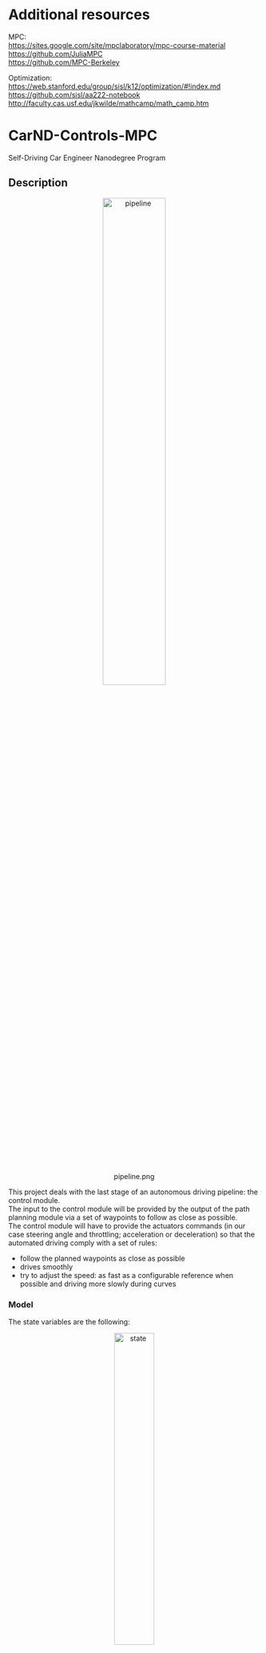 # Additional resources

MPC:  
https://sites.google.com/site/mpclaboratory/mpc-course-material  
https://github.com/JuliaMPC  
https://github.com/MPC-Berkeley  
  
Optimization:  
https://web.stanford.edu/group/sisl/k12/optimization/#!index.md  
https://github.com/sisl/aa222-notebook  
http://faculty.cas.usf.edu/jkwilde/mathcamp/math_camp.htm  


  
# CarND-Controls-MPC
Self-Driving Car Engineer Nanodegree Program

[//]: # (Image References)
[image1]: ./MPC_images/pipeline.png
[image2]: ./MPC_images/state.png
[image3]: ./MPC_images/errors.png
[image4]: ./MPC_images/minimization.png
[image5]: ./MPC_images/solver_setup.png
[image6]: ./MPC_images/solver_in.png
[image7]: ./MPC_images/solver_out.png
[image8]: ./MPC_images/solver_actuate.png
[image9]: ./MPC_imagestest5_result.png

## Description

<p align="center">
     <img src="./MPC_images/pipeline.png" alt="pipeline" width="50%" height="50%">
     <br>pipeline.png
</p>

This project deals with the last stage of an autonomous driving pipeline: the control module.  
The input to the control module will be provided by the output of the path planning module via a set of waypoints to follow as close as possible.  
The control module will have to provide the actuators commands (in our case steering angle and throttling; acceleration or deceleration) so that the automated driving comply with a set of rules:  
* follow the planned waypoints as close as possible
* drives smoothly
* try to adjust the speed: as fast as a configurable reference when possible and driving more slowly during curves  

### Model

The state variables are the following:

<p align="center">
     <img src="./MPC_images/state.png" alt="state" width="40%" height="40%">
     <br>stae.png
</p>

* px: x position
* py: y position
* psi: angle between speed vector and x-axis
* v: speed vector magnitude

The errors variables are the following:

<p align="center">
     <img src="./MPC_images/errors.png" alt="errors" width="50%" height="50%">
     <br>errors.png
</p>

* cte: cross track error. It corresponds to distance of vehicle from the planned trajectory (as planned by path planning module)  
* epsi: is the angle difference of the vehicle trajectory with the planned trajectory (as planned by path planning module)  

The new state is [x, y, ψ, v, cte, eψ].  

A simple kinematic model is used. Kinematic models are simplifications of dynamic models that ignore tire forces, gravity, and mass. This simplification reduces the accuracy of the models, but it also makes them more tractable. At low and moderate speeds, kinematic models often approximate the actual vehicle dynamics.  

```cpp
          px[t+dt] = px[t] + v[t] * cos(psi[t]) * dt;
          py[t+dt] = py[dt] + v[t] * sin(psi[t]) * dt;
          psi[t+dt] = psi[t] - v[t] * delta[t] / Lf * dt;
          v[t+dt] = v[t] + a[t] * dt;
          cte[t+dt] = cte[t] + v[t] * sin(epsi[t]) * dt;
          epsi[t+dt] = epsi[t]+ v[t] * delta[t] / Lf * dt;
```

The cost function we use accounts for different goals:  
* minimize cte error  
* minimize epsi error  
* try to reach a target speed (ref_v)  
* minimize the use of actuators  
* ensure a smooth drive  

In the below cost function we are setting a very big weight for cte and epsi error minimization.  
As a consequence, while driving, we can see that the driving is safe: the vehicle slows down during the curves and then accelerates mainly when the road is straight. So we can reach a high speed at some point but drive safely in the curves.  

```cpp
    double ref_v = 120;
    
    // The cost is stored is the first element of `fg`.
    // Any additions to the cost should be added to `fg[0]`.
    fg[0] = 0;

    // Reference State Cost
    // TODO: Define the cost related the reference state and
    // any anything you think may be beneficial.
    for (size_t t = 0; t < N; t++) {
      fg[0] += 4 * 2000 * CppAD::pow(vars[cte_start + t], 2);
      fg[0] += 4 * 2000 * CppAD::pow(vars[epsi_start + t], 2);
      fg[0] += CppAD::pow(vars[v_start + t] - ref_v, 2);
    }

    // Minimize the use of actuators.
    for (size_t t = 0; t < N - 1; t++) {
      fg[0] += 5 * CppAD::pow(vars[delta_start + t], 2);
      fg[0] += 5 * CppAD::pow(vars[a_start + t], 2);
    }

    // smooth
    for (size_t t = 0; t < N - 2; t++) {
      fg[0] += 200 * CppAD::pow(vars[delta_start + t + 1] - vars[delta_start + t], 2);
      fg[0] += 10 * CppAD::pow(vars[a_start + t + 1] - vars[a_start + t], 2);
    }
```

<p align="center">
     <img src="./MPC_images/minimization.png" alt="minimization" width="50%" height="50%">
     <br>minimization.png
</p>

### Timestep Length and Elapsed Duration (N & dt)

N=10 and dt=100ms are used so that we are working on 1 second of data.  
This is a trade-off: we need enough data visibility to ensure a good prediction, but we also have to limit the amount of computation.  
In general, smaller dt gives better accuracy, but that will require higher N for given horizon (N*dt). However, increasing N will result in longer computational time which increases the latency. The most common choice of values is N=10 and dt=0.1 but anything between N=20, dt=0.05 should work.  



<p align="center">
     <img src="./MPC_images/solver_setup.png" alt="solver_setup" width="50%" height="50%">
     <br>solver_setup.png
</p>

To summarize: we are solving a non-linear minimization problem. Trying to minimize a defined cost function given a set of constraints (provided by the state equations and actuators constraints) over a discretized set of N time steps (one step every dt seconds).   

### Polynomial Fitting and MPC Preprocessing

Waypoints populated by the path planning module are transformed into the vehicle coordinate system.   
First, we do -Translation(px, py) and then multiply [x, y] by the inverse of the Rotation matrix(psi) of the vehicle.    
```cpp
          // tranform to vehicule coordinates
          for (size_t i = 0; i < ptsx.size(); i++) {
            double x = ptsx[i] - px;
            double y = ptsy[i] - py;

            xvals[i] = x * cos(-psi) - y * sin(-psi);
            yvals[i] = x * sin(-psi) + y * cos(-psi);
          }
```
Then a 3rd order polynomial fit is used to approximate the planned trajectory. 
```cpp
 auto coeffs = polyfit(xvals, yvals, 3);
```

The state vector for the vehicle in vehicle coordinate system is:  
* px = 0  
* py = 0  
* psi = 0  

cte and epsi are then computed as:  
* cte is the difference between the 3rd order polynomial evaluated at x (planned y position i.e. f(x)) - y (real y position)  
* epsi is the difference between the 3rd order polynomial slope evaluated at x (i.e. artcan(f'(x)) - psi (real slope)  

```cpp
          // calculate the cross track error
          double cte = polyeval(coeffs, px) - py;
          // calculate the orientation error
          // double epsi = psi - atan( coeffs[1] + 2 * coeffs[2] * px + 3 * coeffs[3] * pow(x, 2) )
          double epsi = psi - atan(coeffs[1]);
          
          AD<double> f0 = coeffs[0] + coeffs[1] * x0 + coeffs[2] * x0 * x0 + coeffs[3] * x0 * x0 * x0;
          AD<double> psides0 = CppAD::atan(coeffs[1] + 2 * coeffs[2] * x0 + 3 * coeffs[3] * x0 * x0);
```

### Model Predictive Control with Latency

We are running a simulation using the vehicle model starting from the current state for the duration of the latency.   
The resulting state from the simulation is the new initial state for MPC.  
In our case, in the car coordinate system: px=0, py=0, psi=0.    
delta (sterring_angle) and a (throttle) are the current value read at time t.  

```cpp
          // account for 100 ms latency
          double dt = 0.1;
          px += v * cos(-delta) * dt;
          py += v * sin(-delta) * dt;
          psi -= v * delta / Lf * dt;
          cte += v * sin(epsi) * dt;
          epsi -= v * delta / Lf * dt;
          v += a * dt;
```

### MPC Solver


To summarize: we are solving a non-linear minimization problem, 
minimizing a defined cost function given a set of constraints (provided by the state equations and actuators constraints).  

The input of our solver/minimizer is the current state vector:  

<p align="center">
     <img src="./MPC_images/solver_in.png" alt="solver_in" width="50%" height="50%">
     <br>solver_in.png
</p>


The output of our solver/minimizer is a set of actuator commands to apply:   

<p align="center">
     <img src="./MPC_images/solver_out.png" alt="solver_out" width="50%" height="50%">
     <br>solver_out.png
</p>


This should result in a trajectory that is close to our planned trajectory while also ensuring smooth and safe driving:  

<p align="center">
     <img src="./MPC_images/solver_actuate.png" alt="solver_actuate" width="40%" height="40%">
     <br>solver_actuate.png
</p>

### MPC Solver implementation

ipopt and cppad are used to solve non-linear minimization problems.  
ipopt requires the computation of first order (Jacobians) and 2nd order derivatives (Hessians).  
These derivatives will be computed automatically thanks to cppad: providing automatic differentiation services.  
  
  A good tutorial example can be found at https://www.coin-or.org/CppAD/Doc/ipopt_solve_get_started.cpp.htm  


### MPC Solver simpler implementation

https://discussions.udacity.com/t/simplyfied-state-in-mpc/382849/2   

---

## Dependencies

* cmake >= 3.5
 * All OSes: [click here for installation instructions](https://cmake.org/install/)
* make >= 4.1
  * Linux: make is installed by default on most Linux distros
  * Mac: [install Xcode command line tools to get make](https://developer.apple.com/xcode/features/)
  * Windows: [Click here for installation instructions](http://gnuwin32.sourceforge.net/packages/make.htm)
* gcc/g++ >= 5.4
  * Linux: gcc / g++ is installed by default on most Linux distros
  * Mac: same deal as make - [install Xcode command line tools]((https://developer.apple.com/xcode/features/)
  * Windows: recommend using [MinGW](http://www.mingw.org/)
* [uWebSockets](https://github.com/uWebSockets/uWebSockets)
  * Run either `install-mac.sh` or `install-ubuntu.sh`.
  * If you install from source, checkout to commit `e94b6e1`, i.e.
    ```
    git clone https://github.com/uWebSockets/uWebSockets 
    cd uWebSockets
    git checkout e94b6e1
    ```
    Some function signatures have changed in v0.14.x. See [this PR](https://github.com/udacity/CarND-MPC-Project/pull/3) for more details.
* Fortran Compiler
  * Mac: `brew install gcc` (might not be required)
  * Linux: `sudo apt-get install gfortran`. Additionall you have also have to install gcc and g++, `sudo apt-get install gcc g++`. Look in [this Dockerfile](https://github.com/udacity/CarND-MPC-Quizzes/blob/master/Dockerfile) for more info.
* [Ipopt](https://projects.coin-or.org/Ipopt)
  * Mac: `brew install ipopt`
  * Linux
    * You will need a version of Ipopt 3.12.1 or higher. The version available through `apt-get` is 3.11.x. If you can get that version to work great but if not there's a script `install_ipopt.sh` that will install Ipopt. You just need to download the source from the Ipopt [releases page](https://www.coin-or.org/download/source/Ipopt/) or the [Github releases](https://github.com/coin-or/Ipopt/releases) page.
    * Then call `install_ipopt.sh` with the source directory as the first argument, ex: `sudo bash install_ipopt.sh Ipopt-3.12.1`. 
  * Windows: TODO. If you can use the Linux subsystem and follow the Linux instructions.
* [CppAD](https://www.coin-or.org/CppAD/)
  * Mac: `brew install cppad`
  * Linux `sudo apt-get install cppad` or equivalent.
  * Windows: TODO. If you can use the Linux subsystem and follow the Linux instructions.
* [Eigen](http://eigen.tuxfamily.org/index.php?title=Main_Page). This is already part of the repo so you shouldn't have to worry about it.
* Simulator. You can download these from the [releases tab](https://github.com/udacity/self-driving-car-sim/releases).
* Not a dependency but read the [DATA.md](./DATA.md) for a description of the data sent back from the simulator.


## Basic Build Instructions


1. Clone this repo.
2. Make a build directory: `mkdir build && cd build`
3. Compile: `cmake .. && make`
4. Run it: `./mpc`.

## Tips

1. It's recommended to test the MPC on basic examples to see if your implementation behaves as desired. One possible example
is the vehicle starting offset of a straight line (reference). If the MPC implementation is correct, after some number of timesteps
(not too many) it should find and track the reference line.
2. The `lake_track_waypoints.csv` file has the waypoints of the lake track. You could use this to fit polynomials and points and see of how well your model tracks curve. NOTE: This file might be not completely in sync with the simulator so your solution should NOT depend on it.
3. For visualization this C++ [matplotlib wrapper](https://github.com/lava/matplotlib-cpp) could be helpful.

## Editor Settings

We've purposefully kept editor configuration files out of this repo in order to
keep it as simple and environment agnostic as possible. However, we recommend
using the following settings:

* indent using spaces
* set tab width to 2 spaces (keeps the matrices in source code aligned)

## Code Style

Please (do your best to) stick to [Google's C++ style guide](https://google.github.io/styleguide/cppguide.html).

## Project Instructions and Rubric

Note: regardless of the changes you make, your project must be buildable using
cmake and make!

More information is only accessible by people who are already enrolled in Term 2
of CarND. If you are enrolled, see [the project page](https://classroom.udacity.com/nanodegrees/nd013/parts/40f38239-66b6-46ec-ae68-03afd8a601c8/modules/f1820894-8322-4bb3-81aa-b26b3c6dcbaf/lessons/b1ff3be0-c904-438e-aad3-2b5379f0e0c3/concepts/1a2255a0-e23c-44cf-8d41-39b8a3c8264a)
for instructions and the project rubric.

## Hints!

* You don't have to follow this directory structure, but if you do, your work
  will span all of the .cpp files here. Keep an eye out for TODOs.

## Call for IDE Profiles Pull Requests

Help your fellow students!

We decided to create Makefiles with cmake to keep this project as platform
agnostic as possible. Similarly, we omitted IDE profiles in order to we ensure
that students don't feel pressured to use one IDE or another.

However! I'd love to help people get up and running with their IDEs of choice.
If you've created a profile for an IDE that you think other students would
appreciate, we'd love to have you add the requisite profile files and
instructions to ide_profiles/. For example if you wanted to add a VS Code
profile, you'd add:

* /ide_profiles/vscode/.vscode
* /ide_profiles/vscode/README.md

The README should explain what the profile does, how to take advantage of it,
and how to install it.

Frankly, I've never been involved in a project with multiple IDE profiles
before. I believe the best way to handle this would be to keep them out of the
repo root to avoid clutter. My expectation is that most profiles will include
instructions to copy files to a new location to get picked up by the IDE, but
that's just a guess.

One last note here: regardless of the IDE used, every submitted project must
still be compilable with cmake and make./
